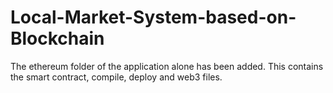 # Local-Market-System-based-on-Blockchain

The ethereum folder of the application alone has been added. 
This contains the smart contract, compile, deploy and web3 files. 
